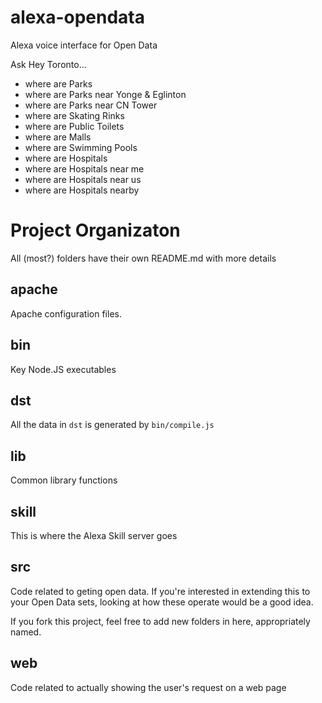 # alexa-opendata
Alexa voice interface for Open Data

Ask Hey Toronto…

* where are Parks
* where are Parks near Yonge & Eglinton
* where are Parks near CN Tower
* where are Skating Rinks
* where are Public Toilets
* where are Malls
* where are Swimming Pools
* where are Hospitals
* where are Hospitals near me
* where are Hospitals near us
* where are Hospitals nearby

# Project Organizaton

All (most?) folders have their own README.md with more details

## apache

Apache configuration files.

## bin

Key Node.JS executables

## dst

All the data in `dst` is generated by `bin/compile.js`

## lib

Common library functions

## skill

This is where the Alexa Skill server goes

## src

Code related to geting open data. If you're interested in extending this to your
Open Data sets, looking at how these operate would be a good idea.

If you fork this project, feel free to add new folders in here, appropriately named.

## web

Code related to actually showing the user's request on a web page

